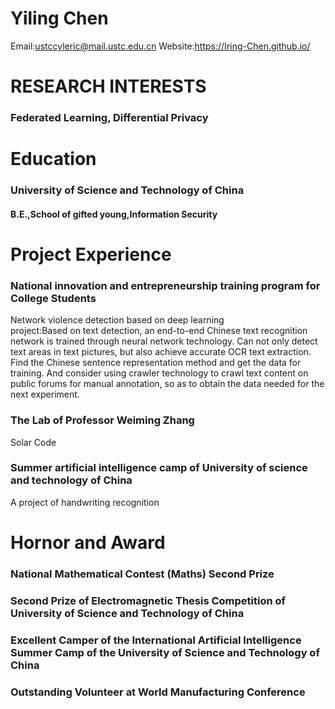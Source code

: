  # Yiling Chen
 Email:ustccyleric@mail.ustc.edu.cn   Website:https://Iring-Chen.github.io/  
 # RESEARCH INTERESTS
 ### Federated Learning, Differential Privacy
 # Education  
 ### University of Science and Technology of China   
 #### B.E.,School of gifted young,Information Security     
 # Project Experience
 ### National innovation and entrepreneurship training program for College Students
  Network violence detection based on deep learning  
  project:Based on text detection, an end-to-end Chinese text recognition network is trained through neural network technology. Can not only detect text areas in text pictures, but also achieve accurate OCR text extraction.
Find the Chinese sentence representation method and get the data for training. And consider using crawler technology to crawl text content on public forums for manual annotation, so as to obtain the data needed for the next experiment.
 ### The Lab of Professor Weiming Zhang  
 Solar Code
 ### Summer artificial intelligence camp of University of science and technology of China 
  A project of handwriting recognition
 # Hornor and Award
 ### National Mathematical Contest (Maths) Second Prize
 ### Second Prize of Electromagnetic Thesis Competition of University of Science and Technology of China
 ### Excellent Camper of the International Artificial Intelligence Summer Camp of the University of Science and Technology of China
 ### Outstanding Volunteer at World Manufacturing Conference
